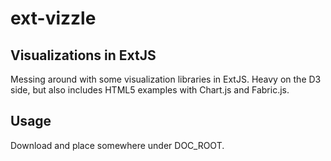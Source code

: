 ext-vizzle
==========

## Visualizations in ExtJS 

Messing around with some visualization libraries in ExtJS.  Heavy on the D3 side, but also includes HTML5 <canvas> examples with Chart.js and Fabric.js.

## Usage

Download and place somewhere under DOC_ROOT.


